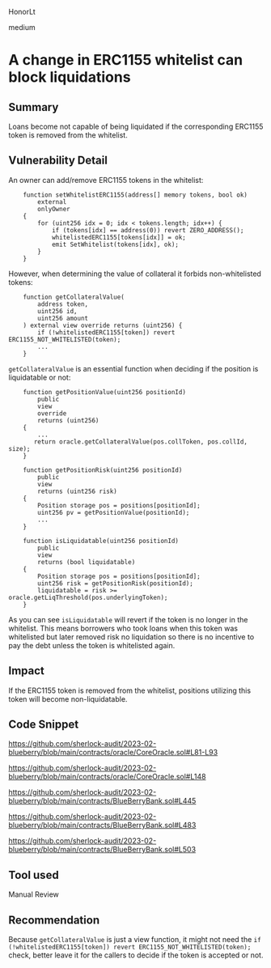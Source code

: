 HonorLt

medium

# A change in ERC1155 whitelist can block liquidations

## Summary

Loans become not capable of being liquidated if the corresponding ERC1155 token is removed from the whitelist.

## Vulnerability Detail

An owner can add/remove ERC1155 tokens in the whitelist:
```solidity
    function setWhitelistERC1155(address[] memory tokens, bool ok)
        external
        onlyOwner
    {
        for (uint256 idx = 0; idx < tokens.length; idx++) {
            if (tokens[idx] == address(0)) revert ZERO_ADDRESS();
            whitelistedERC1155[tokens[idx]] = ok;
            emit SetWhitelist(tokens[idx], ok);
        }
    }
```

However, when determining the value of collateral it forbids non-whitelisted tokens:
```solidity
    function getCollateralValue(
        address token,
        uint256 id,
        uint256 amount
    ) external view override returns (uint256) {
        if (!whitelistedERC1155[token]) revert ERC1155_NOT_WHITELISTED(token);
        ...
    }
```

`getCollateralValue` is an essential function when deciding if the position is liquidatable or not:
```solidity
    function getPositionValue(uint256 positionId)
        public
        view
        override
        returns (uint256)
    {
        ...
       return oracle.getCollateralValue(pos.collToken, pos.collId, size);
    }
```
```solidity
    function getPositionRisk(uint256 positionId)
        public
        view
        returns (uint256 risk)
    {
        Position storage pos = positions[positionId];
        uint256 pv = getPositionValue(positionId);
        ...
    }
```
```solidity
    function isLiquidatable(uint256 positionId)
        public
        view
        returns (bool liquidatable)
    {
        Position storage pos = positions[positionId];
        uint256 risk = getPositionRisk(positionId);
        liquidatable = risk >= oracle.getLiqThreshold(pos.underlyingToken);
    }
```

As you can see `isLiquidatable` will revert if the token is no longer in the whitelist.
This means borrowers who took loans when this token was whitelisted but later removed risk no liquidation so there is no incentive to pay the debt unless the token is whitelisted again.

## Impact

If the ERC1155 token is removed from the whitelist, positions utilizing this token will become non-liquidatable.

## Code Snippet

https://github.com/sherlock-audit/2023-02-blueberry/blob/main/contracts/oracle/CoreOracle.sol#L81-L93

https://github.com/sherlock-audit/2023-02-blueberry/blob/main/contracts/oracle/CoreOracle.sol#L148

https://github.com/sherlock-audit/2023-02-blueberry/blob/main/contracts/BlueBerryBank.sol#L445

https://github.com/sherlock-audit/2023-02-blueberry/blob/main/contracts/BlueBerryBank.sol#L483

https://github.com/sherlock-audit/2023-02-blueberry/blob/main/contracts/BlueBerryBank.sol#L503

## Tool used

Manual Review

## Recommendation

Because `getCollateralValue` is just a view function, it might not need the `if (!whitelistedERC1155[token]) revert ERC1155_NOT_WHITELISTED(token);` check, better leave it for the callers to decide if the token is accepted or not.
